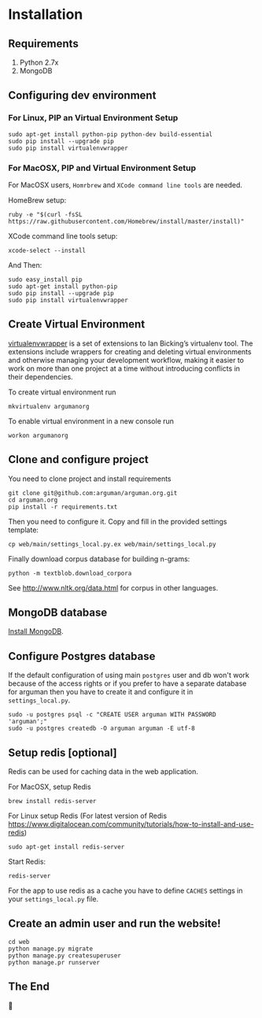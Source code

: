 Installation
==================

## Requirements

1. Python 2.7x
2. MongoDB

## Configuring dev environment
### For Linux, PIP an Virtual Environment Setup

    sudo apt-get install python-pip python-dev build-essential
    sudo pip install --upgrade pip
    sudo pip install virtualenvwrapper

### For MacOSX, PIP and Virtual Environment Setup

For MacOSX users, `Homrbrew` and `XCode command line tools` are needed.

HomeBrew setup:

    ruby -e "$(curl -fsSL https://raw.githubusercontent.com/Homebrew/install/master/install)"

XCode command line tools setup:

    xcode-select --install

And Then:

    sudo easy_install pip
    sudo apt-get install python-pip
    sudo pip install --upgrade pip
    sudo pip install virtualenvwrapper
  
## Create Virtual Environment

[virtualenvwrapper](http://virtualenvwrapper.readthedocs.io/en/latest/index.html) is a set of extensions to Ian Bicking’s virtualenv tool. The extensions include wrappers for creating and deleting virtual environments and otherwise managing your development workflow, making it easier to work on more than one project at a time without introducing conflicts in their dependencies.

To create virtual environment run 

```
mkvirtualenv argumanorg
```

To enable virtual environment in a new console run 
```
workon argumanorg
```

## Clone and configure project

You need to clone project and install requirements

    git clone git@github.com:arguman/arguman.org.git
    cd arguman.org
    pip install -r requirements.txt

Then you need to configure it. Copy and fill in the provided settings template:

    cp web/main/settings_local.py.ex web/main/settings_local.py
    
Finally download corpus database for building n-grams:

    python -m textblob.download_corpora
    
See http://www.nltk.org/data.html for corpus in other languages. 

## MongoDB database

[Install MongoDB](http://docs.mongodb.org/manual/installation/).
    
## Configure Postgres database

If the default configuration of using main `postgres` user and db won't work because of the access rights 
or if you prefer to have a separate database for arguman then you have to create it and configure it in `settings_local.py`.
 
    sudo -u postgres psql -c "CREATE USER arguman WITH PASSWORD 'arguman';"
    sudo -u postgres createdb -O arguman arguman -E utf-8

## Setup redis [optional]

Redis can be used for caching data in the web application. 

For MacOSX, setup Redis

    brew install redis-server

For Linux setup Redis (For latest version of Redis https://www.digitalocean.com/community/tutorials/how-to-install-and-use-redis)

    sudo apt-get install redis-server

Start Redis:

    redis-server
    
For the app to use redis as a cache you have to define `CACHES` settings in your `settings_local.py` file. 

## Create an admin user and run the website!

    cd web
    python manage.py migrate
    python manage.py createsuperuser
    python manage.pr runserver

## The End
:tada: